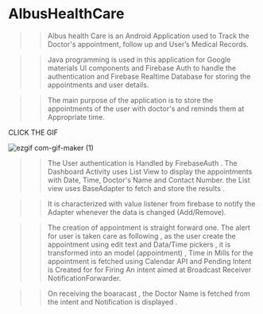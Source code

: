 # AlbusHealthCare

>> Albus health Care is an Android Application used to Track the Doctor's appointment, follow up and User’s Medical Records.

>> Java programming is used in this application for Google materials UI components and Firebase Auth to handle the authentication and Firebase Realtime Database for storing the appointments and user details.

>> The main purpose of the application is to store the appointments of the user with
doctor's and reminds them at Appropriate time.


CLICK THE GIF


![ezgif com-gif-maker (1)](https://user-images.githubusercontent.com/51704455/102693223-16556480-423f-11eb-8575-e04ca810ccd1.gif)



>> The User authentication is Handled by FirebaseAuth . The Dashboard Activity uses
List View to display the appointments with Date, Time, Doctor's Name and Contact Number.
the List view uses BaseAdapter to fetch and store the results . 

>> It is characterized with value listener from firebase to notify the Adapter whenever the data is changed (Add/Remove).

>> The creation of appointment is straight forward one. The alert for user is taken care as following , as the user create the appointment using edit text and Data/Time
pickers , it is transformed into an model (appointment) , Time in Mills for the appointment
is fetched using Calendar API and Pending Intent is Created for for Firing An intent aimed at Broadcast Receiver NotificationForwarder.

>> On receiving the boaracast , the Doctor Name is fetched from the intent and Notification is displayed .

